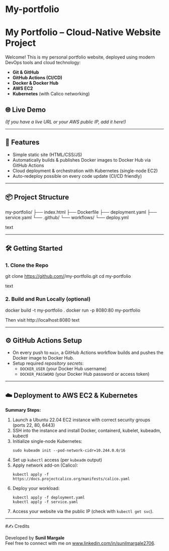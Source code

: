# My-portfolio
# My Portfolio – Cloud-Native Website Project

Welcome! This is my personal portfolio website, deployed using modern DevOps tools and cloud technology:
- **Git & GitHub**
- **GitHub Actions (CI/CD)**
- **Docker & Docker Hub**
- **AWS EC2**
- **Kubernetes** (with Calico networking)

## 🌐 Live Demo
*(If you have a live URL or your AWS public IP, add it here!)*

---

## 🚀 Features

- Simple static site (HTML/CSS/JS)
- Automatically builds & publishes Docker images to Docker Hub via GitHub Actions
- Cloud deployment & orchestration with Kubernetes (single-node EC2)
- Auto-redeploy possible on every code update (CI/CD friendly)

---

## 📦 Project Structure

my-portfolio/
├── index.html
├── Dockerfile
├── deployment.yaml
├── service.yaml
└── .github/
└── workflows/
└── deploy.yml

text

---

## 🛠️ Getting Started

### 1. Clone the Repo

git clone https://github.com/<your-username>/my-portfolio.git
cd my-portfolio

text

### 2. Build and Run Locally (optional)

docker build -t my-portfolio .
docker run -p 8080:80 my-portfolio

Then visit http://localhost:8080
text

---

## ⚙️ GitHub Actions Setup

- On every push to `main`, a GitHub Actions workflow builds and pushes the Docker image to Docker Hub.
- Setup required _repository secrets_:  
  - `DOCKER_USER` (your Docker Hub username)
  - `DOCKER_PASSWORD` (your Docker Hub password or access token)

---

## ☁️ Deployment to AWS EC2 & Kubernetes

**Summary Steps:**
1. Launch a Ubuntu 22.04 EC2 instance with correct security groups (ports 22, 80, 6443)
2. SSH into the instance and install Docker, containerd, kubelet, kubeadm, kubectl
3. Initialize single-node Kubernetes:
    ```
    sudo kubeadm init --pod-network-cidr=10.244.0.0/16
    ```
4. Set up `kubectl` access (per `kubeadm` output)
5. Apply network add-on (Calico):
    ```
    kubectl apply -f https://docs.projectcalico.org/manifests/calico.yaml
    ```
6. Deploy your workload:
    ```
    kubectl apply -f deployment.yaml
    kubectl apply -f service.yaml
    ```
7. Access your website via the public IP (check with `kubectl get svc`).

---

#✍️ Credits

Developed by **Sunil Margale**  
Feel free to connect with me on www.linkedin.com/in/sunilmargale2706.
